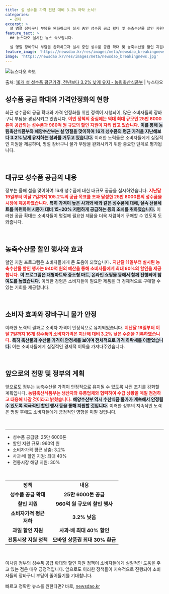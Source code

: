 ```yaml
---
title: 설 성수품 가격 전년 대비 3.2% 하락 소식!
categories:
  - 경제
excerpt: >
  설 명절 장바구니 부담을 완화하고자 실시 중인 성수품 공급 확대 및 농축수산물 할인 지원이 효과를 거두고 있…
feature_text: >
  ## 뉴스다오 실시간 뉴스 속보입니다.

  설 명절 장바구니 부담을 완화하고자 실시 중인 성수품 공급 확대 및 농축수산물 할인 지원이 효과를 거두고 있…
feature_image: 'https://newsdao.kr/res/images/meta/newsdao_breakingnews.jpg'
image: 'https://newsdao.kr/res/images/meta/newsdao_breakingnews.jpg'
---
```


![뉴스다오 속보](https://newsdao.kr/res/images/meta/newsdao_breakingnews.jpg)

<p>출처: <a href="https://newsdao.kr/3131" rel="dofollow">16개 설 성수품 평균가격,  전년보다 3.2% 낮게 유지 - 농림축산식품부</a> | 뉴스다오</p>

<h2 data-ke-size="size26">성수품 공급 확대와 가격안정화의 현황</h2>

<p data-ke-size="size16">최근 성수품의 공급 확대와 가격 안정화를 위한 정책이 시행되어, 많은 소비자들의 장바구니 부담을 경감시키고 있습니다. <b><span style="color: #ee2323;">이번 정책의 중심에는 역대 최대 규모인 25만 6000톤이 공급되는 성수품과 960억 원 규모의 할인 지원이 자리 잡고 있습니다.</span></b> <b><span style="background-color: #21538527;">이를 통해 농림축산식품부와 해양수산부는 설 명절을 맞이하여 16개 성수품의 평균 가격을 지난해보다 3.2% 낮게 유지하는 성과를 거두고 있습니다.</span></b> 이러한 노력들은 소비자들에게 실질적인 지원을 제공하며, 명절 장바구니 물가 부담을 완화시키기 위한 중요한 단계로 평가됩니다.</p>

<p data-ke-size="size16">&nbsp;</p>

<h2 data-ke-size="size26">대규모 성수품 공급의 내용</h2>

<p data-ke-size="size16">정부는 올해 설을 맞이하여 16개 성수품에 대한 대규모 공급을 실시하였습니다. <b><span style="color: #ee2323;">지난달 19일부터 이달 7일까지 105.2%의 공급 목표를 초과 달성한 25만 6000톤의 성수품을 시장에 제공하였습니다.</span></b> <b><span style="background-color: #21538527;">특히 가격이 높은 사과와 배와 같은 성수품에 대해, 실속 선물세트를 마련하여 시중가 대비 15~20% 저렴하게 공급하는 등의 조치를 취하였습니다.</span></b> 이러한 공급 확대는 소비자들이 명절에 필요한 제품을 더욱 저렴하게 구매할 수 있도록 도와줍니다.</p>

<p data-ke-size="size16">&nbsp;</p>

<h2 data-ke-size="size26">농축수산물 할인 행사와 효과</h2>

<p data-ke-size="size16">할인 지원 프로그램은 소비자들에게 큰 도움이 되었습니다. <b><span style="color: #ee2323;">지난달 11일부터 실시된 농축수산물 할인 행사는 940억 원의 예산을 통해 소비자들에게 최대 60%의 할인을 제공합니다.</span></b> <b><span style="background-color: #21538527;">이 프로그램은 대형마트와 중소형 마트, 온라인 쇼핑몰 등에서 함께 진행되어 참여도를 높였습니다.</span></b> 이러한 경험은 소비자들이 필요한 제품을 더 경제적으로 구매할 수 있는 기회를 제공합니다.</p>

<p data-ke-size="size16">&nbsp;</p>

<h2 data-ke-size="size26">소비자 효과와 장바구니 물가 안정</h2>

<p data-ke-size="size16">이러한 노력의 결과로 소비자 가격이 안정적으로 유지되었습니다. <b><span style="color: #ee2323;">지난달 19일부터 이달 7일까지 16개 성수품의 소비자가격은 지난해 대비 3.2% 낮은 수준을 기록하였습니다.</span></b> <b><span style="background-color: #21538527;">특히 축산물과 수산물 가격이 안정세를 보이며 전체적으로 가격 하락세를 이끌었습니다.</span></b> 이는 소비자들에게 실질적인 경제적 이득을 가져다주었습니다.</p>

<p data-ke-size="size16">&nbsp;</p>

<h2 data-ke-size="size26">앞으로의 전망 및 정부의 계획</h2>

<p data-ke-size="size16">앞으로도 정부는 농축수산물 가격이 안정적으로 유지될 수 있도록 사전 조치를 강화할 계획입니다. <b><span style="color: #ee2323;">농림축산식품부는 생산자와 유통업체와 협력하여 수급 상황을 매일 점검하고 대응해 나갈 것이라고 밝혔습니다.</span></b> <b><span style="background-color: #21538527;">해양수산부 역시 수산식품 물가가 계속해서 안정될 수 있도록 적극적인 할인 행사 등을 통해 지원할 것입니다.</span></b> 이러한 정부의 지속적인 노력은 명절 후에도 소비자들에게 긍정적인 영향을 미칠 것입니다.</p>

<p data-ke-size="size16">&nbsp;</p>

<hr>

<ul>
    <li>성수품 공급량: 25만 6000톤</li>
    <li>할인 지원 규모: 960억 원</li>
    <li>소비자가격 평균 낮춤: 3.2%</li>
    <li>사과·배 할인 지원: 최대 40%</li>
    <li>전통시장 해당 지원: 30%</li>
</ul>

<p data-ke-size="size16">&nbsp;</p>

<table style="border-collapse: collapse; width: 100%">
    <tbody>
        <tr>
            <td style="text-align: center; height: 17px;"><b>정책</b></td>
            <td style="text-align: center; height: 17px;"><b>내용</b></td>
        </tr>
        <tr>
            <td style="text-align: center; height: 17px;"><b>성수품 공급 확대</b></td>
            <td style="text-align: center; height: 17px;"><b>25만 6000톤 공급</b></td>
        </tr>
        <tr>
            <td style="text-align: center; height: 17px;"><b>할인 지원</b></td>
            <td style="text-align: center; height: 17px;"><b>960억 원 규모의 할인 행사</b></td>
        </tr>
        <tr>
            <td style="text-align: center; height: 17px;"><b>소비자가격 평균<br>저하</b></td>
            <td style="text-align: center; height: 17px;"><b>3.2% 낮음</b></td>
        </tr>
        <tr>
            <td style="text-align: center; height: 17px;"><b>과일 할인 지원</b></td>
            <td style="text-align: center; height: 17px;"><b>사과·배 최대 40% 할인</b></td>
        </tr>
        <tr>
            <td style="text-align: center; height: 17px;"><b>전통시장 지원 정책</b></td>
            <td style="text-align: center; height: 17px;"><b>모바일 상품권 최대 30% 환급</b></td>
        </tr>
    </tbody>
</table>

<p data-ke-size="size16">&nbsp;</p>

<p data-ke-size="size16">이처럼 정부의 성수품 공급 확대와 할인 지원 정책이 소비자들에게 실질적인 도움을 주고 있는 점은 매우 긍정적입니다. 앞으로도 이러한 정책들이 지속적으로 진행되어 소비자들의 장바구니 부담이 줄어들기를 기대합니다.</p> 

빠르고 정확한 뉴스를 원한다면? 바로, <a href="https://newsdao.kr" rel="dofollow">newsdao.kr</a>


